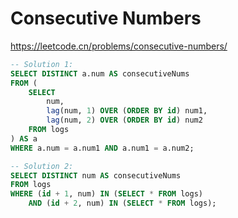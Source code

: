 # Consecutive Numbers

https://leetcode.cn/problems/consecutive-numbers/

```sql
-- Solution 1:
SELECT DISTINCT a.num AS consecutiveNums
FROM (
    SELECT
        num,
        lag(num, 1) OVER (ORDER BY id) num1,
        lag(num, 2) OVER (ORDER BY id) num2
    FROM logs
) AS a
WHERE a.num = a.num1 AND a.num1 = a.num2;

-- Solution 2:
SELECT DISTINCT num AS consecutiveNums
FROM logs
WHERE (id + 1, num) IN (SELECT * FROM logs)
    AND (id + 2, num) IN (SELECT * FROM logs);
```
